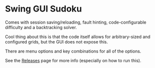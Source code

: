 # Swing GUI Sudoku

Comes with session saving/reloading, fault hinting, code-configurable difficulty and a backtracking solver.

Cool thing about this is that the code itself allows for arbitrary-sized and configured grids, 
but the GUI does not expose this.

There are menu options and key combinations for all of the options.

See the [Releases](https://github.com/tamchow/gui-sudoku/releases) page for more info (especially on how to run this).
